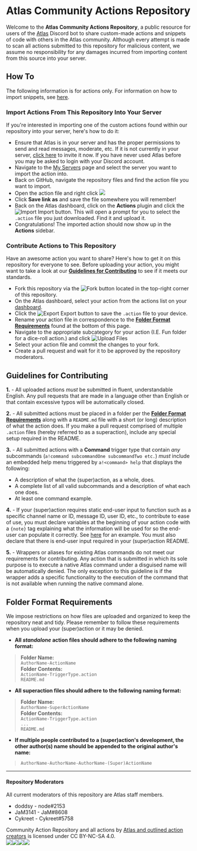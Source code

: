 # Atlas Community Actions Repository
Welcome to the **Atlas Community Actions Repository**, a public resource for users of the [Atlas](https://atlasbot.xyz) Discord bot to share custom-made actions and snippets of code with others in the Atlas community. Although every attempt is made to scan all actions submitted to this repository for malicious content, we assume no responsibility for any damages incurred from importing content from this source into your server.

## How To
The following information is for actions only. For information on how to import snippets, see [here](https://github.com/atlasbot/community-actions/tree/master/Snippets#what-are-snippets).

### Import Actions From This Repository Into Your Server
If you're interested in importing one of the custom actions found within our repository into your server, here's how to do it:
* Ensure that Atlas is in your server and has the proper permissions to send and read messages, moderate, etc. If it is not currently in your server, [click here](https://atlasbot.xyz/get) to invite it now. If you have never used Atlas before you may be asked to login with your Discord account.
* Navigate to the [My Servers](https://atlasbot.xyz/@me/guilds) page and select the server you want to import the action into.
* Back on GitHub, navigate the repository files and find the action file you want to import.
* Open the action file and right click [![](https://i.imgur.com/98icse9.png)](https://www.youtube.com/watch?v=q5Dj5G1kaqI "It's Raw!")
* Click **Save link as** and save the file somewhere you will remember!
* Back on the Atlas dashboard, click on the **Actions** plugin and click the ![Import](https://i.imgur.com/cX5eSQ3.png) Import button. This will open a prompt for you to select the `.action` file you just downloaded. Find it and upload it.
* Congratulations! The imported action should now show up in the **Actions** sidebar.

### Contribute Actions to This Repository

Have an awesome action you want to share? Here's how to get it on this repository for everyone to see. Before uploading your action, you might want to take a look at our **[Guidelines for Contributing](https://github.com/atlasbot/community-actions#guidelines-for-contributing)** to see if it meets our standards.
* Fork this repository via the ![Fork](https://i.imgur.com/oazJQxh.png) button located in the top-right corner of this repository.
* On the Atlas dashboard, select your action from the actions list on your [dashboard](https://atlasbot.xyz/).
* Click the ![Export](https://i.imgur.com/dvXMSce.png) Export button to save the `.action` file to your device.
* Rename your action file in correspondence to the **[Folder Format Requirements](https://github.com/atlasbot/community-actions#folder-format-requirements)** found at the bottom of this page.
* Navigate to the appropriate subcategory for your action (I.E. Fun folder for a dice-roll action.) and click ![Upload Files](https://i.imgur.com/PmO960X.png)
* Select your action file and commit the changes to your fork.
* Create a pull request and wait for it to be approved by the repository moderators.

## Guidelines for Contributing
**1.** - All uploaded actions  _must_  be submitted in fluent, understandable English. Any pull requests that are made in a language other than English or that contain excessive typos will be automatically closed.

**2.** - All submitted actions must be placed in a folder per the **[Folder Format Requirements](https://github.com/atlasbot/community-actions#folder-format-requirements)** along with a `README.md` file with a short (or long) description of what the action does. If you make a pull request comprised of multiple `.action` files (hereby referred to as a superaction), include any special setup required in the README.

**3.** - All submitted actions with a **Command** trigger type that contain *any* subcommands (`a!command subcommandOne subcommandTwo etc.`) *must* include an embedded help menu triggered by `a!<command> help` that displays the following:  
* A description of what the (super)action, as a whole, does.
* A complete list of all valid subcommands and a description of what each one does.
* At least one command example.

**4.** - If your (super)action requires static end-user input to function such as a specific channel name or ID, message ID, user ID, etc., to contribute to ease of use, you must declare variables at the beginning of your action code with a `{note}` tag explaining what the information will be used for so the end-user can populate it correctly. See [here](https://i.imgur.com/dVldQxo.png) for an example. You must also declare that there is end-user input required in your (super)action README.

**5.** - Wrappers or aliases for existing Atlas commands do not meet our requirements for contributing. Any action that is submitted in which its sole purpose is to execute a native Atlas command under a disguised name will be automatically denied. The only exception to this guideline is if the wrapper adds a specific functionality to the execution of the command that is not available when running the native command alone.

## Folder Format Requirements
We impose restrictions on how files are uploaded and organized to keep the repository neat and tidy. Please remember to follow these requirements when you upload your (super)action or it may be denied.
* **All _standalone_ action files should adhere to the following naming format:**
>**Folder Name:**    
>`AuthorName-ActionName`    
>**Folder Contents:**    
>`ActionName-TriggerType.action`    
>`README.md`    
* **All superaction files should adhere to the following naming format:**
>**Folder Name:**    
>`AuthorName-SuperActionName`    
>**Folder Contents:**    
>`ActionName-TriggerType.action`    
>`...`    
>`README.md`    
* **If multiple people contributed to a (super)action's development, the other author(s) name should be appended to the original author's name:**
>`AuthorName-AuthorName-AuthorName-(Super)ActionName`
-----
#### Repository Moderators
All current moderators of this repository are Atlas staff members.
* doddsy - node#2153
* JaM3141 - JaM#8608
* Cykreet - Cykreet#5758


Community Action Repository and all actions by [Atlas and outlined action creators](https://atlasbot.xyz) is licensed under CC BY-NC-SA 4.0.    
[![](https://mirrors.creativecommons.org/presskit/icons/cc.svg?ref=chooser-v1)![](https://mirrors.creativecommons.org/presskit/icons/by.svg?ref=chooser-v1)![](https://mirrors.creativecommons.org/presskit/icons/nc.svg?ref=chooser-v1)![](https://mirrors.creativecommons.org/presskit/icons/sa.svg?ref=chooser-v1)](https://creativecommons.org/licenses/by-nc-sa/4.0)
